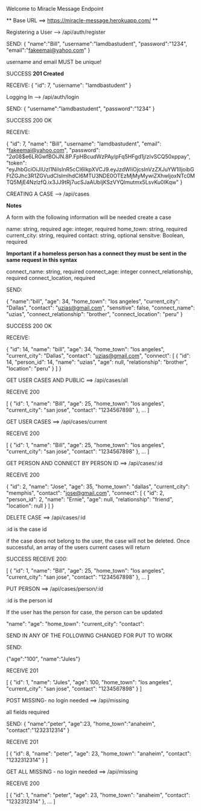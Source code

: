 Welcome to Miracle Message Endpoint


** Base URL ==> https://miracle-message.herokuapp.com/ **


Registering a User --> /api/auth/register

SEND:
 {
"name":"Bill",
"username":"lamdbastudent",
"password":"1234",
"email":"fakeemai@yahoo.com"
}

username and email MUST be unique!

SUCCESS **201 Created**

RECEIVE:
{
  "id": 7,
  "username": "lamdbastudent"
}


Logging In --> /api/auth/login

SEND:
{
"username":"lamdbastudent",
"password":"1234"
}

SUCCESS 200 OK

RECEIVE:

{
  "id": 7,
  "name": "Bill",
  "username": "lamdbastudent",
  "email": "fakeemai@yahoo.com",
  "password": "$2a$08$e6LRGwfBOiJN.8P.FpHBcudWzPAy/pFq5HFgd1j/zIvSCQ50xppay",
  "token": "eyJhbGciOiJIUzI1NiIsInR5cCI6IkpXVCJ9.eyJzdWIiOjcsInVzZXJuYW1lIjoibGFtZGJhc3R1ZGVudCIsImlhdCI6MTU3NDE0OTEzMjMyMywiZXhwIjoxNTc0MTQ5MjE4NzIzfQ.ix3JJ9tRj7ucSJaAUbIjKSzVYQlmutmx5LsvKu0IKqw"
}


CREATING A CASE --> /api/cases

**Notes**

A form with the following information will be needed create a case

name: string, required
age: integer, required
home_town: string, required
current_city: string, required
contact: string, optional
sensitve: Boolean, required

**Important if a homeless person has a connect they must be sent in the same request in this syntax**

connect_name: string, required
connect_age: integer
connect_relationship, required
connect_location, required  

SEND: 

{
"name":"bill",
"age": 34,
"home_town": "los angeles",
"current_city": "Dallas",
"contact": "uzias@gmail.com",
"sensitive": false,
"connect_name": "uzias",
"connect_relationship": "brother",
"connect_location": "peru"
}

SUCCESS 200 OK

RECEIVE:

{
  "id": 14,
  "name": "bill",
  "age": 34,
  "home_town": "los angeles",
  "current_city": "Dallas",
  "contact": "uzias@gmail.com",
  "connect": [
    {
      "id": 14,
      "person_id": 14,
      "name": "uzias",
      "age": null,
      "relationship": "brother",
      "location": "peru"
    }
  ]
}


GET USER CASES AND PUBLIC ==> /api/cases/all

RECEIVE 200

[
  {
    "id": 1,
    "name": "Bill",
    "age": 25,
    "home_town": "los angeles",
    "current_city": "san jose",
    "contact": "1234567898"
  },
  ...
 ]

 
 GET USER CASES ==> /api/cases/current
 
 RECEIVE 200
 
 [
  {
    "id": 1,
    "name": "Bill",
    "age": 25,
    "home_town": "los angeles",
    "current_city": "san jose",
    "contact": "1234567898"
  },
  ...
  ]
  
  GET PERSON AND CONNECT BY PERSON ID ==> /api/cases/:id
  
  RECEIVE 200
  
  {
  "id": 2,
  "name": "Jose",
  "age": 35,
  "home_town": "dallas",
  "current_city": "memphis",
  "contact": "jose@gmail.com",
  "connect": [
    {
      "id": 2,
      "person_id": 2,
      "name": "Ernie",
      "age": null,
      "relationship": "friend",
      "location": null
    }
  ]
}
  
  
DELETE CASE ==> /api/cases/:id 
  
  :id is the case id
  
  if the case does not belong to the user, the case will not be deleted. Once successful, an array of the users current cases will return
  
  SUCCESS RECEIVE 200:
  
  [
  {
    "id": 1,
    "name": "Bill",
    "age": 25,
    "home_town": "los angeles",
    "current_city": "san jose",
    "contact": "1234567898"
  },
  ...
  ]
  
  
PUT PERSON ==> /api/cases/person/:id

:id is the person id

If the user has the person for case, the person can be updated

"name": 
"age":
"home_town":
"current_city":
"contact":

SEND IN ANY OF THE FOLLOWING CHANGED FOR PUT TO WORK

SEND:

{"age":"100", "name":"Jules"}

RECEIVE 201 

[
  {
    "id": 1,
    "name": "Jules",
    "age": 100,
    "home_town": "los angeles",
    "current_city": "san jose",
    "contact": "1234567898"
  }
]


POST MISSING- no login needed ==> /api/missing

all fields required

SEND:
{
"name":"peter",
"age":23,
"home_town":"anaheim", 
"contact":"1232312314"
}

RECEIVE 201

[
  {
    "id": 8,
    "name": "peter",
    "age": 23,
    "home_town": "anaheim",
    "contact": "1232312314"
  }
]

GET ALL MISSING - no login needed ==> /api/missing

RECEIVE 200

[
  {
    "id": 1,
    "name": "peter",
    "age": 23,
    "home_town": "anaheim",
    "contact": "1232312314"
  },
  ...
]